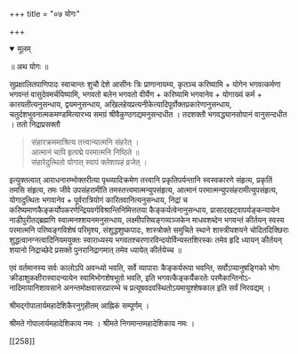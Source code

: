 +++
title = "०७ योगः"

+++

<details open><summary>मूलम्</summary>

॥ अथ योगः ॥

सुप्रक्षालितपाणिपादः स्वाचान्तः शुचौ देशे आसीनः त्रिः प्राणानायम्य, कृतञ्च करिष्यामि + योगेन भगवत्कर्मणा भगवन्तं वासुदेवमर्चयिष्यामि, भगवतो बलेन भगवतो वीर्येण + करिष्यामि भगवानेव + योगाख्यं कर्म + कारयतीत्यनुसन्धाय, द्वयमनुसन्धाय, अखिलहेयप्रत्यनीकेत्यादिपूर्वोक्तप्रकारेणानुसन्धाय, चतुर्दशभुवनात्मकमण्डमित्यारभ्य समग्रं श्रीवैकुण्ठगद्यमनुसन्दधीत । तदशक्तौ भगवद्ध्यानसोपानं वानुसन्दधीत । ततो निद्राप्रसक्तौ 

> संहारक्रममाश्रित्य तत्त्वान्यात्मनि संहरेत् ।  
आत्मानं चापि हृत्पद्मे परमात्मनि निष्ठिते ॥  
संहारेदुत्थितो योगात् स्वापं क्लेशापहं व्रजेत् । 

इत्युक्तत्वात् आराधनारम्भोक्तरीत्या पृथ्व्यादिक्रमेण तत्त्वानि प्रकृतिपर्यन्तानि स्वस्वकारणे संहृत्य, प्रकृतिं तमसि संहृत्य, तमः जीवे उपसंहरामीति तमस्तत्त्वमात्मन्युपसंहृत्य, आत्मानं परमात्मन्युपसंहरामीत्युपसंहृत्य, योगादुत्थितः भगवानेव + पूर्वरात्रियोगं कारितवानित्यनुसन्धाय, निद्रां च करिष्यमाणकैङ्कर्योपकरणेन्द्रियवर्गविश्रान्तिनिमित्ततया कैङ्कर्यत्वेनानुसन्धाय, प्रासादखट्वापर्यङ्कन्यायेन नाडीपुरीतद्ब्रह्मणि स्वात्मनश्शयनमनुसन्धाय, लक्ष्मीपरिष्वङ्गव्यञ्जकेन माधवशब्देन भगवन्तं कीर्तयन् स्वस्य परमात्मनि परिष्वङ्गविशेषं परिमृश्य, संशुद्धशुष्कपादः, शास्त्रोक्ते समुचिते स्थाने शास्त्रीयशयने चोदितदिक्छिराः शुद्धत्वानग्नत्वादिनियमयुक्तः स्वाराध्यस्य भगवतश्चरणारविन्दयोर्विन्यस्तशिरस्कः तमेव हृदि ध्यायन् कीर्तयन् शयानो निद्राच्छेदे प्रसक्ते पुनरानिद्रागमात् तमेव ध्यायेत् कीर्तयेच्च ॥

एवं वर्तमानस्य सर्वः कालोऽपि अवन्ध्यो भवति, सर्वे व्यापाराः कैङ्कर्यरूपा भवन्ति, सर्वोऽप्यानुषङ्गिको भोगः क्रीडाशुकक्षीरास्वादन्यायेन स्वामिभोगशेषभूतो भवति, इति भगवत्कैङ्कर्यैकरतेः परमैकान्तिनोऽ-नादिमायानिशावसाने अनन्तमोक्षवासरप्रारम्भे च प्रत्यूषवदवस्थितोऽयमायुश्शेषकाल इति सर्वं निरवद्यम् ।


श्रीमद्गोपालार्यमहादेशिकैरनुगृहीतम् आह्निकं सम्पूर्णम् ।

श्रीमते गोपालार्यमहादेशिकाय नमः । श्रीमते निगमान्तमहादेशिकाय नमः ।
</details>

[[258]]